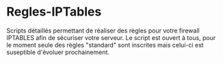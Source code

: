 Regles-IPTables
==============================================

Scripts détaillés permettant de réaliser des règles pour votre firewall IPTABLES afin de sécuriser votre serveur.
Le script est ouvert à tous, pour le moment seule des règles "standard" sont inscrites mais celui-ci est suseptible d'évoluer prochainement.
